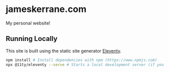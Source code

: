 # jameskerrane.com

My personal website!

## Running Locally
This site is built using the static site generator [Eleventy](https://www.11ty.dev/).

```sh
npm install # Install dependencies with npm (https://www.npmjs.com)
npx @11ty/eleventy --serve # Starts a local development server (if you just want to build the site, you can omit "--serve")
```
